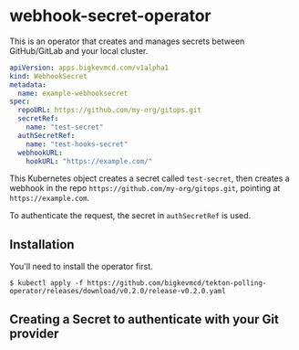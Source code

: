 # webhook-secret-operator

This is an operator that creates and manages secrets between GitHub/GitLab and your local cluster.

```yaml
apiVersion: apps.bigkevmcd.com/v1alpha1
kind: WebhookSecret
metadata:
  name: example-webhooksecret
spec:
  repoURL: https://github.com/my-org/gitops.git
  secretRef:
    name: "test-secret"
  authSecretRef:
    name: "test-hooks-secret"
  webhookURL:
    hookURL: "https://example.com/"
```

This Kubernetes object creates a secret called `test-secret`, then creates a webhook in the repo `https://github.com/my-org/gitops.git`, pointing at `https://example.com`.

To authenticate the request, the secret in `authSecretRef` is used.

## Installation

You'll need to install the operator first.

```shell
$ kubectl apply -f https://github.com/bigkevmcd/tekton-polling-operator/releases/download/v0.2.0/release-v0.2.0.yaml
```

## Creating a Secret to authenticate with your Git provider



